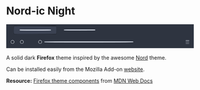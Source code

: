 # Nord-ic Night

![Nord-ic Night](./media/nord-ic-night.png)

A solid dark **Firefox** theme inspired by the awesome [Nord][nord] theme.

Can be installed easily from the Mozilla Add-on [website][amo].

**Resource:** [Firefox theme components][pic] from [MDN Web Docs][docs]

[pic]: ./media/themes_components_annotations.png
[docs]: https://developer.mozilla.org/en-US/docs/Mozilla/Add-ons/WebExtensions/manifest.json/theme

[amo]: https://addons.mozilla.org/en-US/firefox/addon/nord-ic-night/
[nord]: https://www.nordtheme.com/
